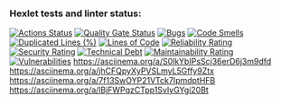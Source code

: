 ### Hexlet tests and linter status:
[![Actions Status](https://github.com/AndreyMyurzep/java-project-71/actions/workflows/hexlet-check.yml/badge.svg)](https://github.com/AndreyMyurzep/java-project-71/actions)
[![Quality Gate Status](https://sonarcloud.io/api/project_badges/measure?project=AndreyMyurzep_java-project-71&metric=alert_status)](https://sonarcloud.io/summary/new_code?id=AndreyMyurzep_java-project-71)
[![Bugs](https://sonarcloud.io/api/project_badges/measure?project=AndreyMyurzep_java-project-71&metric=bugs)](https://sonarcloud.io/summary/new_code?id=AndreyMyurzep_java-project-71)
[![Code Smells](https://sonarcloud.io/api/project_badges/measure?project=AndreyMyurzep_java-project-71&metric=code_smells)](https://sonarcloud.io/summary/new_code?id=AndreyMyurzep_java-project-71)
[![Duplicated Lines (%)](https://sonarcloud.io/api/project_badges/measure?project=AndreyMyurzep_java-project-71&metric=duplicated_lines_density)](https://sonarcloud.io/summary/new_code?id=AndreyMyurzep_java-project-71)
[![Lines of Code](https://sonarcloud.io/api/project_badges/measure?project=AndreyMyurzep_java-project-71&metric=ncloc)](https://sonarcloud.io/summary/new_code?id=AndreyMyurzep_java-project-71)
[![Reliability Rating](https://sonarcloud.io/api/project_badges/measure?project=AndreyMyurzep_java-project-71&metric=reliability_rating)](https://sonarcloud.io/summary/new_code?id=AndreyMyurzep_java-project-71)
[![Security Rating](https://sonarcloud.io/api/project_badges/measure?project=AndreyMyurzep_java-project-71&metric=security_rating)](https://sonarcloud.io/summary/new_code?id=AndreyMyurzep_java-project-71)
[![Technical Debt](https://sonarcloud.io/api/project_badges/measure?project=AndreyMyurzep_java-project-71&metric=sqale_index)](https://sonarcloud.io/summary/new_code?id=AndreyMyurzep_java-project-71)
[![Maintainability Rating](https://sonarcloud.io/api/project_badges/measure?project=AndreyMyurzep_java-project-71&metric=sqale_rating)](https://sonarcloud.io/summary/new_code?id=AndreyMyurzep_java-project-71)
[![Vulnerabilities](https://sonarcloud.io/api/project_badges/measure?project=AndreyMyurzep_java-project-71&metric=vulnerabilities)](https://sonarcloud.io/summary/new_code?id=AndreyMyurzep_java-project-71)
https://asciinema.org/a/S0lkYbIPsScj36erD6j3m9dfd
https://asciinema.org/a/jhCFQpyXyPVSLmyL5Gffy9Ztx
https://asciinema.org/a/7f13SwOYP21VTck7IpmdptHFB
https://asciinema.org/a/lBjFWPqzCTpp1SvIyGYgi20Bt
